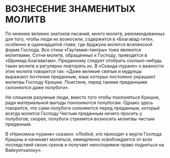 # ВОЗНЕСЕНИЕ ЗНАМЕНИТЫХ МОЛИТВ

По мнению великих знатоков писаний, много молитв, рекомендованных для того, чтобы люди их возносили, содержится в «Бхагавад-гите», особенно в одиннадцатой главе, где Арджуна молится вселенской форме Господа. Все стихи «Гаутамия-тантры» тоже являются молитвами. Сотни молитв, обращенных к Господу, приводятся в «Шримад-Бхагаватам». Преданному следует отобрать сколько-нибудь таких молитв и регулярно повторять их. В «Сканда-пуране» о важности этих молитв говорится так: «Даже великие святые и мудрецы выражают почтение преданным, язык которых постоянно украшают молитвы Господу Кришне. Поистине, перед такими преданными склоняются даже полубоги».

Не слишком разумные люди, вместо того чтобы поклоняться Кришне, ради материальной выгоды поклоняются полубогам. Однако здесь говорится, что сами полубоги склоняются перед преданным, который всегда молится Господу Чистым преданным нечего просить у полубогов; скорее, полубоги стремятся возносить молитвы чистым преданным.

В «Нрисимха-пуране» сказано: «Любой, кто приходит к мурти Господа Кришны и начинает молиться, немедленно освобождается от всех последствий своих грехов и получает неоспоримое право подняться на Вайкунтхалоку».
